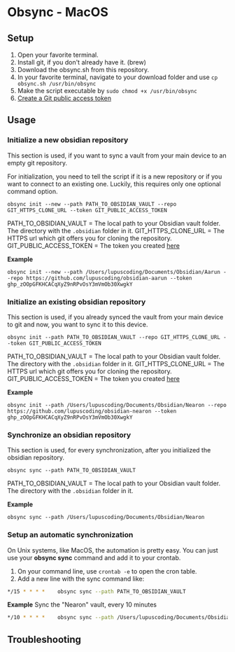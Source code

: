 # Obsync - MacOS

## Setup

1. Open your favorite terminal.
2. Install git, if you don't already have it. (brew)
3. Download the obsync.sh from this repository.
4. In your favorite terminal, navigate to your download folder and use `cp obsync.sh /usr/bin/obsync`
5. Make the script executable by `sudo chmod +x /usr/bin/obsync`
6. [Create a Git public access token](./git_access_token.md)

## Usage

### Initialize a new obsidian repository
This section is used, if you want to sync a vault from your main device to an empty git repository. 

For initialization, you need to tell the script if it is a new repository or if you want to connect to an existing one.
Luckily, this requires only one optional command option.

```shell
obsync init --new --path PATH_TO_OBSIDIAN_VAULT --repo GIT_HTTPS_CLONE_URL --token GIT_PUBLIC_ACCESS_TOKEN
```

PATH_TO_OBSIDIAN_VAULT = The local path to your Obsidian vault folder. The directory with the `.obsidian` folder in it.
GIT_HTTPS_CLONE_URL      = The HTTPS url which git offers you for cloning the repository.
GIT_PUBLIC_ACCESS_TOKEN  = The token you created [here](./git_access_token.md)

**Example**
```shell
obsync init --new --path /Users/lupuscoding/Documents/Obsidian/Aarun --repo https://github.com/lupuscoding/obsidian-aarun --token ghp_zOOpGFKHCACqXyZ9nRPvOsY3mVmOb30XwgkY
```

### Initialize an existing obsidian repository
This section is used, if you already synced the vault from your main device to git and now, you want to sync it to this device.

```shell
obsync init --path PATH_TO_OBSIDIAN_VAULT --repo GIT_HTTPS_CLONE_URL --token GIT_PUBLIC_ACCESS_TOKEN
```

PATH_TO_OBSIDIAN_VAULT = The local path to your Obsidian vault folder. The directory with the `.obsidian` folder in it.
GIT_HTTPS_CLONE_URL      = The HTTPS url which git offers you for cloning the repository.
GIT_PUBLIC_ACCESS_TOKEN  = The token you created [here](./git_access_token.md)

**Example**
```shell
obsync init --path /Users/lupuscoding/Documents/Obsidian/Nearon --repo https://github.com/lupuscoding/obsidian-nearon --token ghp_zOOpGFKHCACqXyZ9nRPvOsY3mVmOb30XwgkY
```

### Synchronize an obsidian repository
This section is used, for every synchronization, after you initialized the obsidian repository.

```shell
obsync sync --path PATH_TO_OBSIDIAN_VAULT
```

PATH_TO_OBSIDIAN_VAULT = The local path to your Obsidian vault folder. The directory with the `.obsidian` folder in it.

**Example**
```shell
obsync sync --path /Users/lupuscoding/Documents/Obsidian/Nearon
```

### Setup an automatic synchronization
On Unix systems, like MacOS, the automation is pretty easy. You can just use your **obsync sync** command and add it to your crontab.

1. On your command line, use `crontab -e` to open the cron table.
2. Add a new line with the sync command like:
```bash
*/15 * * * *	obsync sync --path PATH_TO_OBSIDIAN_VAULT
```

**Example** Sync the "Nearon" vault, every 10 minutes
```bash
*/10 * * * *	obsync sync --path /Users/lupuscoding/Documents/Obsidian/Nearon
```

## Troubleshooting
